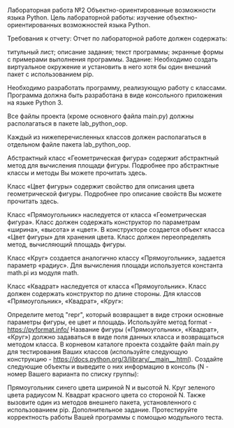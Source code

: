Лабораторная работа №2
Объектно-ориентированные возможности языка Python.
Цель лабораторной работы: изучение объектно-ориентированных возможностей языка Python.

Требования к отчету:
Отчет по лабораторной работе должен содержать:

титульный лист;
описание задания;
текст программы;
экранные формы с примерами выполнения программы.
Задание:
Необходимо создать виртуальное окружение и установить в него хотя бы один внешний пакет с использованием pip.

Необходимо разработать программу, реализующую работу с классами. Программа должна быть разработана в виде консольного приложения на языке Python 3.

Все файлы проекта (кроме основного файла main.py) должны располагаться в пакете lab_python_oop.

Каждый из нижеперечисленных классов должен располагаться в отдельном файле пакета lab_python_oop.

Абстрактный класс «Геометрическая фигура» содержит абстрактный метод для вычисления площади фигуры. Подробнее про абстрактные классы и методы Вы можете прочитать здесь.

Класс «Цвет фигуры» содержит свойство для описания цвета геометрической фигуры. Подробнее про описание свойств Вы можете прочитать здесь.

Класс «Прямоугольник» наследуется от класса «Геометрическая фигура». Класс должен содержать конструктор по параметрам «ширина», «высота» и «цвет». В конструкторе создается объект класса «Цвет фигуры» для хранения цвета. Класс должен переопределять метод, вычисляющий площадь фигуры.

Класс «Круг» создается аналогично классу «Прямоугольник», задается параметр «радиус». Для вычисления площади используется константа math.pi из модуля math.

Класс «Квадрат» наследуется от класса «Прямоугольник». Класс должен содержать конструктор по длине стороны. Для классов «Прямоугольник», «Квадрат», «Круг»:

Определите метод "repr", который возвращает в виде строки основные параметры фигуры, ее цвет и площадь. Используйте метод format - https://pyformat.info/
Название фигуры («Прямоугольник», «Квадрат», «Круг») должно задаваться в виде поля данных класса и возвращаться методом класса.
В корневом каталоге проекта создайте файл main.py для тестирования Ваших классов (используйте следующую конструкцию - https://docs.python.org/3/library/__main__.html). Создайте следующие объекты и выведите о них информацию в консоль (N - номер Вашего варианта по списку группы):

Прямоугольник синего цвета шириной N и высотой N.
Круг зеленого цвета радиусом N.
Квадрат красного цвета со стороной N.
Также вызовите один из методов внешнего пакета, установленного с использованием pip.
Дополнительное задание. Протестируйте корректность работы Вашей программы с помощью модульного теста.
